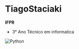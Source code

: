 # TiagoStaciaki

**IFPR**
- 3° Ano Técnico em informatica

![Python](https://img.shields.io/badge/-Python-05122A?style=flat&logo=python)&nbsp;